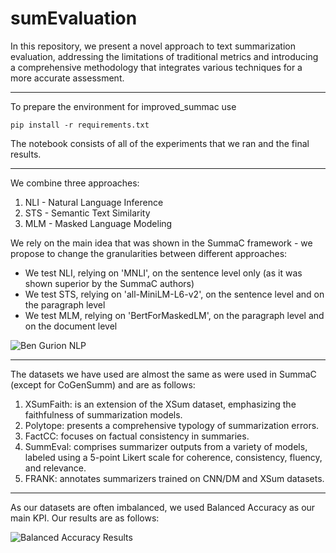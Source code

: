 # sumEvaluation

In this repository, we present a novel approach to text summarization evaluation, addressing the limitations of traditional metrics and introducing a comprehensive methodology that integrates various techniques for a more accurate assessment.

------------------
To prepare the environment for improved_summac use

```
pip install -r requirements.txt
```

The notebook consists of all of the experiments that we ran and the final results.

------------------

We combine three approaches:
1. NLI - Natural Language Inference 
2. STS - Semantic Text Similarity
3. MLM - Masked Language Modeling

We rely on the main idea that was shown in the SummaC framework - we propose to change the granularities between different approaches:
* We test NLI, relying on 'MNLI', on the sentence level only (as it was shown superior by the SummaC authors)
* We test STS, relying on 'all-MiniLM-L6-v2', on the sentence level and on the paragraph level
* We test MLM, relying on 'BertForMaskedLM', on the paragraph level and on the document level

![Ben Gurion NLP](https://github.com/tzachpach/sumEvaluation/assets/58233980/89d7ea14-5a30-4361-a0eb-dabcf5765004)

--------------------
The datasets we have used are almost the same as were used in SummaC (except for CoGenSumm) and are as follows:

1. XSumFaith: is an extension of the XSum dataset, emphasizing the faithfulness of summarization models.
2. Polytope: presents a comprehensive typology of summarization errors.
3. FactCC: focuses on factual consistency in summaries.
4. SummEval: comprises summarizer outputs from a variety of models, labeled using a 5-point Likert scale for coherence, consistency, fluency, and relevance.
5. FRANK: annotates summarizers trained on CNN/DM and XSum datasets. 

-------------------

As our datasets are often imbalanced, we used Balanced Accuracy as our main KPI. Our results are as follows:

![Balanced Accuracy Results](https://i.imgur.com/0JgDXkv.png)
